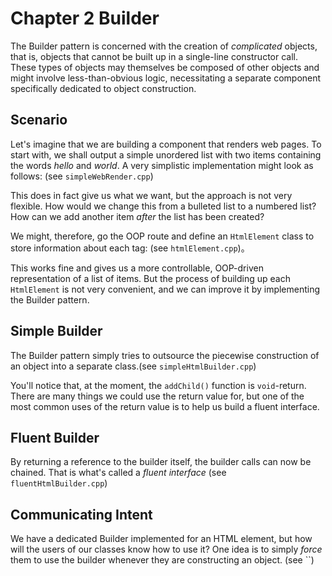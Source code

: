 # Chapter 2 Builder

The Builder pattern is concerned with the creation of *complicated* objects,
that is, objects that cannot be built up in a single-line constructor call.
These types of objects may themselves be composed of other objects
and might involve less-than-obvious logic, necessitating a separate
component specifically dedicated to object construction.

## Scenario

Let's imagine that we are building a component that renders web pages.
To start with, we shall output a simple unordered list with two items
containing the words *hello* and *world*. A very simplistic implementation might
look as follows: (see `simpleWebRender.cpp`)

This does in fact give us what we want, but the approach is not
very flexible. How would we change this from a bulleted list to
a numbered list? How can we add another item *after* the list has been
created?

We might, therefore, go the OOP route and define an `HtmlElement` class
to store information about each tag: (see `htmlElement.cpp`)。

This works fine and gives us a more controllable, OOP-driven representation
of a list of items. But the process of building up each `HtmlElement` is not
very convenient, and we can improve it by implementing the
Builder pattern.

## Simple Builder

The Builder pattern simply tries to outsource the piecewise construction
of an object into a separate class.(see `simpleHtmlBuilder.cpp`)

You'll notice that, at the moment, the `addChild()` function is `void`-return.
There are many things we could use the return value for, but one of
the most common uses of the return value is to help us build a fluent interface.

## Fluent Builder

By returning a reference to the builder itself, the builder calls can
now be chained. That is what's called a *fluent interface* (see `fluentHtmlBuilder.cpp`)

## Communicating Intent

We have a dedicated Builder implemented for an HTML element, but how
will the users of our classes know how to use it? One idea is to simply
*force* them to use the builder whenever they are constructing an object.
(see ``)
